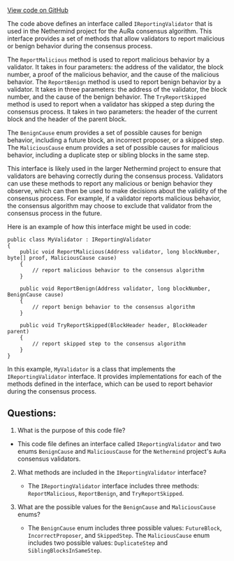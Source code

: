 [View code on GitHub](https://github.com/nethermindeth/nethermind/Nethermind.Consensus.AuRa/Validators/IReportingValidator.cs)

The code above defines an interface called `IReportingValidator` that is used in the Nethermind project for the AuRa consensus algorithm. This interface provides a set of methods that allow validators to report malicious or benign behavior during the consensus process.

The `ReportMalicious` method is used to report malicious behavior by a validator. It takes in four parameters: the address of the validator, the block number, a proof of the malicious behavior, and the cause of the malicious behavior. The `ReportBenign` method is used to report benign behavior by a validator. It takes in three parameters: the address of the validator, the block number, and the cause of the benign behavior. The `TryReportSkipped` method is used to report when a validator has skipped a step during the consensus process. It takes in two parameters: the header of the current block and the header of the parent block.

The `BenignCause` enum provides a set of possible causes for benign behavior, including a future block, an incorrect proposer, or a skipped step. The `MaliciousCause` enum provides a set of possible causes for malicious behavior, including a duplicate step or sibling blocks in the same step.

This interface is likely used in the larger Nethermind project to ensure that validators are behaving correctly during the consensus process. Validators can use these methods to report any malicious or benign behavior they observe, which can then be used to make decisions about the validity of the consensus process. For example, if a validator reports malicious behavior, the consensus algorithm may choose to exclude that validator from the consensus process in the future.

Here is an example of how this interface might be used in code:

```
public class MyValidator : IReportingValidator
{
    public void ReportMalicious(Address validator, long blockNumber, byte[] proof, MaliciousCause cause)
    {
        // report malicious behavior to the consensus algorithm
    }

    public void ReportBenign(Address validator, long blockNumber, BenignCause cause)
    {
        // report benign behavior to the consensus algorithm
    }

    public void TryReportSkipped(BlockHeader header, BlockHeader parent)
    {
        // report skipped step to the consensus algorithm
    }
}
```

In this example, `MyValidator` is a class that implements the `IReportingValidator` interface. It provides implementations for each of the methods defined in the interface, which can be used to report behavior during the consensus process.
## Questions: 
 1. What is the purpose of this code file?
   - This code file defines an interface called `IReportingValidator` and two enums `BenignCause` and `MaliciousCause` for the `Nethermind` project's `AuRa` consensus validators.

2. What methods are included in the `IReportingValidator` interface?
   - The `IReportingValidator` interface includes three methods: `ReportMalicious`, `ReportBenign`, and `TryReportSkipped`.

3. What are the possible values for the `BenignCause` and `MaliciousCause` enums?
   - The `BenignCause` enum includes three possible values: `FutureBlock`, `IncorrectProposer`, and `SkippedStep`. The `MaliciousCause` enum includes two possible values: `DuplicateStep` and `SiblingBlocksInSameStep`.